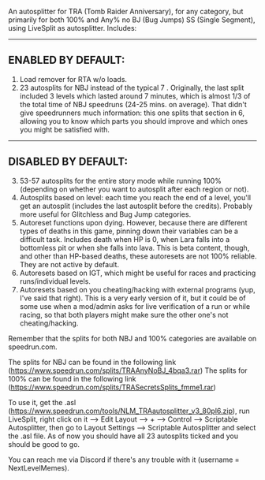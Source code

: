 An autosplitter for TRA (Tomb Raider Anniversary), for any category, but primarily for both 100% and Any% no BJ (Bug Jumps) SS (Single Segment), using LiveSplit as autosplitter. Includes:

--------------------
ENABLED BY DEFAULT:
--------------------

1) Load remover for RTA w/o loads.
2) 23 autosplits for NBJ instead of the typical 7 . Originally, the last split included 3 levels which lasted around 7 minutes, which is almost 1/3 of the total time of NBJ speedruns (24-25 mins. on average). That didn't give speedrunners much information: this one splits that section in 6, allowing you to know which parts you should improve and which ones you might be satisfied with.

--------------------
DISABLED BY DEFAULT:
--------------------

3) 53-57 autosplits for the entire story mode while running 100% (depending on whether you want to autosplit after each region or not).
4) Autosplits based on level: each time you reach the end of a level, you'll get an autosplit (includes the last autosplit before the credits). Probably more useful for Glitchless and Bug Jump categories.
5) Autoreset functions upon dying. However, because there are different types of deaths in this game, pinning down their variables can be a difficult task. Includes death when HP is 0, when Lara falls into a bottomless pit or when she falls into lava. This is beta content, though, and other than HP-based deaths, these autoresets are not 100% reliable. They are not active by default.
6) Autoresets based on IGT, which might be useful for races and practicing runs/individual levels. 
7) Autoresets based on you cheating/hacking with external programs (yup, I've said that right). This is a very early version of it, but it could be of some use when a mod/admin asks for live verification of a run or while racing, so that both players might make sure the other one's not cheating/hacking.

Remember that the splits for both NBJ and 100% categories are available on speedrun.com.

The splits for NBJ can be found in the following link (https://www.speedrun.com/splits/TRAAnyNoBJ_4bqa3.rar)
The splits for 100% can be found in the following link (https://www.speedrun.com/splits/TRASecretsSplits_fmme1.rar)

To use it, get the .asl (https://www.speedrun.com/tools/NLM_TRAautosplitter_v3_80pl6.zip), run LiveSplit, right click on it --> Edit Layout --> + --> Control --> Scriptable Autosplitter, then go to Layout Settings --> Scriptable Autosplitter and select the .asl file. As of now you should have all 23 autosplits ticked and you should be good to go.

You can reach me via Discord if there's any trouble with it (username = NextLevelMemes).
